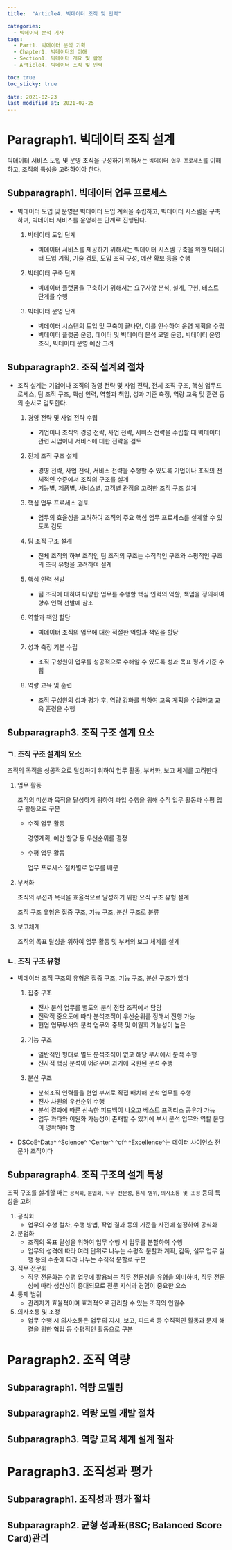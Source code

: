 ```yaml
---
title:  "Article4. 빅데이터 조직 및 인력"

categories:
  - 빅데이터 분석 기사
tags:
  - Part1. 빅데이터 분석 기획
  - Chapter1. 빅데이터의 이해
  - Section1. 빅데이터 개요 및 활용
  - Article4. 빅데이터 조직 및 인력

toc: true
toc_sticky: true
 
date: 2021-02-23
last_modified_at: 2021-02-25
---
```


# Paragraph1. 빅데이터 조직 설계

빅데이터 서비스 도입 및 운영 조직을 구성하기 위해서는 `빅데이터 업무 프로세스`를 이해하고, 조직의 특성을 고려하여야 한다.



## Subparagraph1. 빅데이터 업무 프로세스

- 빅데이터 도입 및 운영은 빅데이터 도입 계획을 수립하고, 빅데이터 시스템을 구축하며, 빅데이터 서비스를 운영하는 단계로 진행된다.

  

  1. 빅데이터 도입 단계

     - 빅데이터 서비스를 제공하기 위해서는 빅데이터 시스템 구축을 위한 빅데이터 도입 기획, 기술 검토, 도입 조직 구성, 예산 확보 등을 수행

  2. 빅데이터 구축 단계

     - 빅데이터 플랫폼을 구축하기 위해서는 요구사항 분석, 설계, 구현, 테스트 단계를 수행

  3. 빅데이터 운영 단계

     - 빅데이터 시스템의 도입 및 구축이 끝나면, 이를 인수하여 운영 계획을 수립
     - 빅데이터 플랫폼 운영, 데이터 및 빅데이터 분석 모델 운영, 빅데이터 운영 조직, 빅데이터 운영 예산 고려

     

## Subparagraph2. 조직 설계의 절차

- 조직 설계는 기업이나 조직의 경영 전략 및 사업 전략, 전체 조직 구조, 핵심 업무프로세스, 팀 조직 구조, 핵심 인력, 역할과 책임, 성과 기준 측정, 역량 교육 및 훈련 등의 순서로 검토한다.

  

  1. 경영 전략 및 사업 전략 수립

     - 기업이나 조직의 경영 전략, 사업 전략, 서비스 전략을 수립할 때 빅데이터 관련 사업이나 서비스에 대한 전략을 검토

  2. 전체 조직 구조 설계

     - 경영 전략, 사업 전략, 서비스 전략을 수행할 수 있도록 기업이나 조직의 전체적인 수준에서 조직의 구조를 설계
     - 기능별, 제품별, 서비스별, 고객별 관점을 고려한 조직 구조 설계

  3. 핵심 업무 프로세스 검토

     - 업무의 효율성을 고려하여 조직의 주요 핵심 업무 프로세스를 설계할 수 있도록 검토

  4. 팀 조직 구조 설계

     - 전체 조직의 하부 조직인 팀 조직의 구조는 수직적인 구조와 수평적인 구조의 조직 유형을 고려하여 설계

  5. 핵심 인력 선발

     - 팀 조직에 대하여 다양한 업무를 수행할 핵심 인력의 역할, 책임을 정의하여 향후 인력 선발에 참조

  6. 역할과 책임 할당

     - 빅데이터 조직의 업무에 대한 적절한 역할과 책임을 할당

  7. 성과 측정 기분 수립

     - 조직 구성원이 업무를 성공적으로 수해알 수 있도록 성과 목표 평가 기준 수립

  8. 역량 교육 및 훈련

     - 조직 구성원의 성과 평가 후, 역량 강화를 위하여 교육 계획을 수립하고 교육 훈련을 수행

     

## Subparagraph3. 조직 구조 설계 요소

### ㄱ. 조직 구조 설계의 요소

조직의 목적을 성공적으로 달성하기 위하여 업무 활동, 부서화, 보고 체계를 고려한다

1. 업무 활동

   조직의 미션과 목적을 달성하기 위하여 과업 수행을 위해 수직 업무 활동과 수평 업무 활동으로 구분

     - 수직 업무 활동

       경영계획, 예산 할당 등 우선순위를 결정

     - 수평 업무 활동

       업무 프로세스 절차별로 업무를 배분

       

2. 부서화

   조직의 무션과 목적을 효율적으로 달성하기 위한 요직 구조 유형 설계

   조직 구조 유형은 집중 구조, 기능 구조, 분산 구조로 분류

   

3. 보고체계

   조직의 목표 달성을 위하여 업무 활동 및 부서의 보고 체계를 설계

   

### ㄴ. 조직 구조 유형

- 빅데이터 조직 구조의 유형은 집중 구조, 기능 구조, 분산 구조가 있다

  1. 집중 구조

     - 전사 분석 업무를 별도의 분석 전담 조직에서 담당
     - 전략적 중요도에 따라 분석조직이 우선순위를 정해서 진행 가능
     - 현업 업무부서의 분석 업무와 중복 및 이원화 가능성이 높은

     

  2. 기능 구조

     - 일반적인 형태로 별도 분석조직이 없고 해당 부서에서 분석 수행
     - 전사적 핵심 분석이 어려우며 과거에 국한된 분석 수행

     

  3. 분산 구조

     - 분석조직 인력들을 현업 부서로 직접 배치해 분석 업무를 수행
     - 전사 차원의 우선순위 수행
     - 분석 결과에 따른 신속한 피드백이 나오고 베스트 프랙티스 공유가 가능
     - 업무 과다와 이원화 가능성이 존재할 수 있기에 부서 분석 업무와 역할 분담이 명확해야 함

     

- DSCoE^Data^ ^Science^ ^Center^ ^of^ ^Excellence^는 데이터 사이언스 전문가 조직이다

## Subparagraph4. 조직 구조의 설계 특성

조직 구조를 설계할 때는 `공식화`, `분업화`, `직무 전문성`, `통제 범위`, `의사소통 및 조정` 등의 특성을 고려

1. 공식화
   - 업무의 수행 절차, 수행 방법, 작업 결과 등의 기준을 사전에 설정하여 공식화
2. 분업화
   - 조직의 목표 달성을 위하여 업무 수행 시 업무를 분할하여 수행
   - 업무의 성격에 따라 여러 단위로 나누는 수평적 분할과 계획, 감독, 실무 업무 실행 등의 수준에 따라 나누는 수직적 분할로 구분
3. 직무 전문화
   - 직무 전문화는 수행 업무에 활용되는 직무 전문성을 유형을 의미하며, 직무 전문성에 따라 생산성이 증대되므로 전문 지식과 경험이 중요한 요소
4. 통제 범위
   - 관리자가 효율적이며 효과적으로 관리할 수 있는 조직의 인원수
5. 의사소통 및 조정
   - 업무 수행 시 의사소통은 업무의 지시, 보고, 피드백 등 수직적인 활동과 문제 해결을 위한 협업 등 수평적인 활동으로 구분

# Paragraph2. 조직 역량

## Subparagraph1. 역량 모델링

## Subparagraph2. 역량 모델 개발 절차

## Subparagraph3. 역량 교육 체계 설계 절차

# Paragraph3. 조직성과 평가

## Subparagraph1. 조직성과 평가 절차

## Subparagraph2. 균형 성과표(BSC; Balanced Score Card)관리

